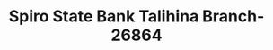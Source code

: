 ---
f_zip-code: 74571
f_state-code: OK
title: Spiro State Bank Talihina Branch-26864
f_phone: 918-567-2255
f_city-only: Talihina
f_address: Talihina Talihina
f_location-unique-id: '26864'
slug: spiro-state-bank-talihina-branch-26864
updated-on: '2024-05-30T13:46:58.046Z'
created-on: '2024-05-30T13:36:59.803Z'
published-on: '2024-05-30T13:54:32.469Z'
f_city-state: cms/city/talihina-ok.md
f_company: cms/company/spiro-state-bank-talihina-branch.md
f_state: cms/state/oklahoma.md
layout: '[payday-loan].html'
tags: payday-loan
---